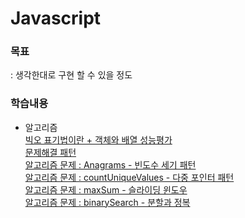 # Javascript

### 목표
: 생각한대로 구현 할 수 있을 정도  

### 학습내용
- 알고리즘    
  [빅오 표기법이란 + 객체와 배열 성능평가](./md/bigO.md)    
  [문제해결 패턴](./md/problemSolvingPattern.md)    
  [알고리즘 문제 : Anagrams - 빈도수 세기 패턴](./md/frequencyCounter.md)    
  [알고리즘 문제 : countUniqueValues - 다중 포인터 패턴](./md/multiplePointer.md)    
  [알고리즘 문제 : maxSum - 슬라이딩 윈도우](./md/slidingWindow.md)    
  [알고리즘 문제 : binarySearch - 분할과 정복](./md/divideAndConquer.md)    

<!-- ## 블로그
[[JS] 공공데이터포털 오픈 API를 XMLhttp, Fetch, Axios 방법으로 호출하기](https://inseong1204.tistory.com/110) -->